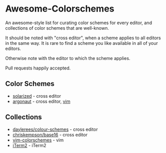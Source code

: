 
# Awesome-Colorschemes

An awesome-style list for curating color schemes for every editor, and collections
of color schemes that are well-known.

It should be noted with "cross editor", when a scheme applies to all editors in the same way. It is rare
to find a scheme you like available in all of your editors.

Otherwise note with the editor to which the scheme applies.


Pull requests happily accepted.


## Color Schemes

* [solarized](http://ethanschoonover.com/solarized) - cross editor
* [argonaut](https://github.com/pwaleczek/Argonaut-theme) - cross editor, [vim](https://github.com/effkay/argonaut.vim)

## Collections

* [daylerees/colour-schemes](https://github.com/daylerees/colour-schemes) - cross editor
* [chriskempson/base16](https://github.com/chriskempson/base16) - cross editor
* [vim-colorschemes](https://github.com/flazz/vim-colorschemes) - vim
* [iTerm2](https://github.com/mbadolato/iTerm2-Color-Schemes/) - iTerm2


